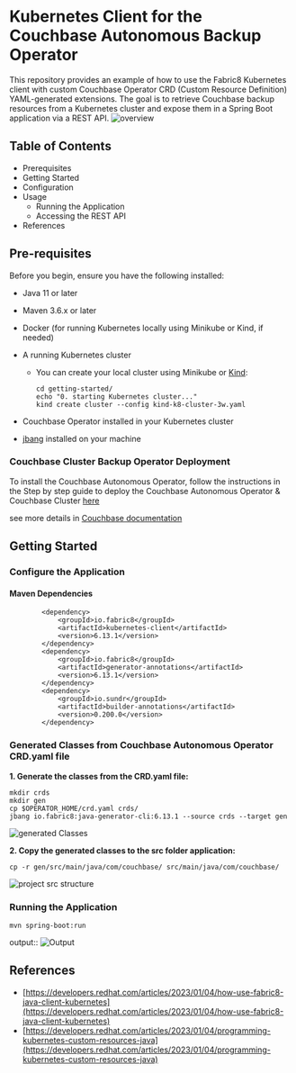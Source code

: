 # Kubernetes Client for the Couchbase Autonomous Backup Operator
This repository provides an example of how to use the Fabric8 Kubernetes client with custom Couchbase Operator CRD (Custom Resource Definition) YAML-generated extensions. The goal is to retrieve Couchbase backup resources from a Kubernetes cluster and expose them in a Spring Boot application via a REST API.
![overview](docs/assets/overview.png)

## Table of Contents

* Prerequisites 
* Getting Started
* Configuration
* Usage
  * Running the Application
  * Accessing the REST API
* References

## Pre-requisites 
Before you begin, ensure you have the following installed:
* Java 11 or later
* Maven 3.6.x or later
* Docker (for running Kubernetes locally using Minikube or Kind, if needed)
* A running Kubernetes cluster
  * You can create your local cluster using Minikube or [Kind](https://kind.sigs.k8s.io/):
    ```console
    cd getting-started/
    echo "0. starting Kubernetes cluster..."
    kind create cluster --config kind-k8-cluster-3w.yaml
    ```

* Couchbase Operator installed in your Kubernetes cluster
* [jbang](https://www.jbang.dev/) installed on your machine

### Couchbase Cluster Backup Operator Deployment
To install the Couchbase Autonomous Operator, follow the instructions in the Step by step guide to deploy the Couchbase Autonomous Operator & Couchbase Cluster [here](getting-started/README.md)

see more details in [Couchbase documentation](https://docs.couchbase.com/operator/current/install-k8s-operator.html)


## Getting Started
### Configure the Application

#### Maven Dependencies

```maven
        <dependency>
            <groupId>io.fabric8</groupId>
            <artifactId>kubernetes-client</artifactId>
            <version>6.13.1</version>
        </dependency>
        <dependency>
            <groupId>io.fabric8</groupId>
            <artifactId>generator-annotations</artifactId>
            <version>6.13.1</version>
        </dependency>
        <dependency>
            <groupId>io.sundr</groupId>
            <artifactId>builder-annotations</artifactId>
            <version>0.200.0</version>
        </dependency>
```

### Generated Classes from Couchbase Autonomous Operator CRD.yaml file

**1. Generate the classes from the CRD.yaml file:**

```console
mkdir crds
mkdir gen
cp $OPERATOR_HOME/crd.yaml crds/
jbang io.fabric8:java-generator-cli:6.13.1 --source crds --target gen
```

![generated Classes](docs/assets/generated-classes.png)

**2. Copy the generated classes to the src folder application:**

```console
cp -r gen/src/main/java/com/couchbase/ src/main/java/com/couchbase/
```

![project src structure](docs/assets/project-structure.png)

### Running the Application

```console
mvn spring-boot:run
```
output::
![Output](docs/assets/output.png)

## References


* [https://developers.redhat.com/articles/2023/01/04/how-use-fabric8-java-client-kubernetes](https://developers.redhat.com/articles/2023/01/04/how-use-fabric8-java-client-kubernetes)
* [https://developers.redhat.com/articles/2023/01/04/programming-kubernetes-custom-resources-java](https://developers.redhat.com/articles/2023/01/04/programming-kubernetes-custom-resources-java)